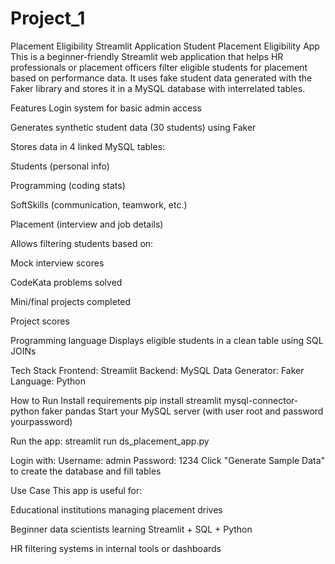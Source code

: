 # Project_1
Placement Eligibility Streamlit Application
Student Placement Eligibility App
This is a beginner-friendly Streamlit web application that helps HR professionals or placement officers filter eligible students for placement based on performance data. It uses fake student data generated with the Faker library and stores it in a MySQL database with interrelated tables.

Features
 Login system for basic admin access

 Generates synthetic student data (30 students) using Faker

 Stores data in 4 linked MySQL tables:

Students (personal info)

Programming (coding stats)

SoftSkills (communication, teamwork, etc.)

Placement (interview and job details)

 Allows filtering students based on:

Mock interview scores

CodeKata problems solved

Mini/final projects completed

Project scores

Programming language
Displays eligible students in a clean table using SQL JOINs

 Tech Stack
Frontend: Streamlit
Backend: MySQL
Data Generator: Faker
Language: Python

 How to Run
Install requirements
pip install streamlit mysql-connector-python faker pandas
Start your MySQL server (with user root and password yourpassword)

Run the app:
streamlit run ds_placement_app.py

Login with:
Username: admin
Password: 1234
Click "Generate Sample Data" to create the database and fill tables

 Use Case
This app is useful for:

Educational institutions managing placement drives

Beginner data scientists learning Streamlit + SQL + Python

HR filtering systems in internal tools or dashboards

